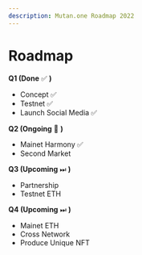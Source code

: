 ```yaml
---
description: Mutan.one Roadmap 2022
---
```


# Roadmap

**Q1 (Done** ✅ **)**

* Concept ✅&#x20;
* Testnet ✅&#x20;
* Launch Social Media ✅&#x20;

**Q2 (Ongoing** 🔄 **)**

* Mainet Harmony ✅&#x20;
* Second Market

**Q3 (Upcoming** ⏭  **)**

* Partnership
* Testnet ETH

**Q4 (Upcoming** ⏭  **)**

* Mainet ETH
* Cross Network
* Produce Unique NFT
